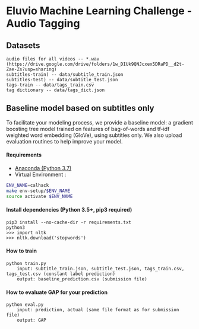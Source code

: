 # Eluvio Machine Learning Challenge - Audio Tagging

## Datasets
    
    audio files for all videos -- *.wav (https://drive.google.com/drive/folders/1w_DIUk9QNJcxex5DRaPD__d2t-Zae-Zs?usp=sharing)
    subtitles-train) -- data/subtitle_train.json
    subtitles-test) -- data/subtitle_test.json
    tags-train -- data/tags_train.csv
    tag dictionary -- data/tags_dict.json

## Baseline model based on subtitles only
    
To facilitate your modeling process, we provide a baseline model: a gradient boosting tree model trained on features of bag-of-words and tf-idf weighted word embedding (GloVe), using subtitles only. We also upload evaluation routines to help improve your model. 

#### Requirements

* [Anaconda (Python 3.7)](https://www.anaconda.com/download/#download)
* Virtual Environment :
```bash
ENV_NAME=calhack
make env-setup/$ENV_NAME
source activate $ENV_NAME
```

#### Install dependencies (Python 3.5+, pip3 required) 
	pip3 install --no-cache-dir -r requirements.txt
    python3 
    >>> import nltk
    >>> nltk.download('stopwords')
    
#### How to train
    python train.py
        input: subtitle_train.json, subtitle_test.json, tags_train.csv, tags_test.csv (constant label prediction)
        output: baseline_prediction.csv (submission file)
        
#### How to evaluate GAP for your prediction 
    python eval.py  
        input: prediction, actual (same file format as for submission file) 
        output: GAP 
    
